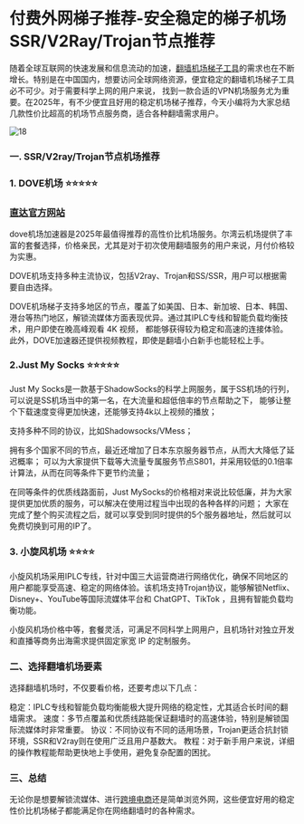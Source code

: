 # 付费外网梯子推荐-安全稳定的梯子机场SSR/V2Ray/Trojan节点推荐

随着全球互联网的快速发展和信息流动的加速，[翻墙机场梯子工具](https://github.com/hwanz/SSR-V2ray-Trojan-vpn/issues/111)的需求也在不断增长。特别是在中国国内，想要访问全球网络资源，便宜稳定的翻墙机场梯子工具必不可少。对于需要科学上网的用户来说，
找到一款合适的VPN机场服务尤为重要。在2025年，有不少便宜且好用的稳定机场梯子推荐，今天小编将为大家总结几款性价比超高的机场节点服务商，适合各种翻墙需求用户。

![18](https://github.com/user-attachments/assets/296a0931-83c5-426a-8a7b-1bf9283693df)

### 一. SSR/V2ray/Trojan节点机场推荐

### 1. DOVE机场 ⭐⭐⭐⭐⭐
### [直达官方网站](https://dove8.cc/a.php?alavBTtF8UB)

dove机场加速器是2025年最值得推荐的高性价比机场服务。尔湾云机场提供了丰富的套餐选择，价格亲民，尤其是对于初次使用翻墙服务的用户来说，月付价格较为实惠。

DOVE机场支持多种主流协议，包括V2ray、Trojan和SS/SSR，用户可以根据需要自由选择。

DOVE机场梯子支持多地区的节点，覆盖了如美国、日本、新加坡、日本、韩国、港台等热门地区，解锁流媒体方面表现优异。通过其IPLC专线和智能负载均衡技术，用户即使在晚高峰观看 4K 视频，
都能够获得较为稳定和高速的连接体验。此外，DOVE加速器还提供视频教程，即使是翻墙小白新手也能轻松上手。

###  2.Just My Socks ⭐⭐⭐⭐⭐

Just My Socks是一款基于ShadowSocks的科学上网服务，属于SS机场的行列，可以说是SS机场当中的第一名，在大流量和超低倍率的节点帮助之下，
能够让整个下载速度变得更加快速，还能够支持4k以上视频的播放；

支持多种不同的协议，比如Shadowsocks/VMess；

拥有多个国家不同的节点，最近还增加了日本东京服务器节点，从而大大降低了延迟概率；
可以为大家提供下载等大流量专属服务节点S801，并采用较低的0.1倍率计算法，从而在同等条件下更节约流量；

在同等条件的优质线路面前，Just MySocks的价格相对来说比较低廉，并为大家提供更加优质的服务，可以解决在使用过程当中出现的各种各样的问题；
大家在完成了整个购买流程之后，就可以享受到同时提供的5个服务器地址，然后就可以免费切换到可用的IP了。

### 3. 小旋风机场 ⭐⭐⭐⭐

小旋风机场采用IPLC专线，针对中国三大运营商进行网络优化，确保不同地区的用户都能享受高速、稳定的网络体验。该机场支持Trojan协议，能够解锁Netflix、Disney+、YouTube等国际流媒体平台和 ChatGPT、TikTok ，且拥有智能负载均衡功能。

小旋风机场价格中等，套餐灵活，可满足不同科学上网用户，且机场针对独立开发和直播等商务出海需求提供固定家宽 IP 的定制服务。

### 二、选择翻墙机场要素

选择翻墙机场时，不仅要看价格，还要考虑以下几点：

稳定：IPLC专线和智能负载均衡能极大提升网络的稳定性，尤其适合长时间的翻墙需求。
速度：多节点覆盖和优质线路能保证翻墙时的高速体验，特别是解锁国际流媒体时非常重要。
协议：不同协议有不同的适用场景，Trojan更适合抗封锁环境，SSR和V2ray则在使用广泛且用户基数大。
教程：对于新手用户来说，详细的操作教程能帮助更快地上手使用，避免复杂配置的困扰。

### 三、总结

无论你是想要解锁流媒体、进行[跨境电商](https://appletalking.cc/archives/2098)还是简单浏览外网，这些便宜好用的稳定性价比机场梯子都能满足你在网络翻墙时的各种需求。

